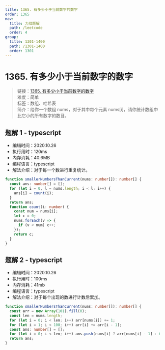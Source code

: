 ```yaml
---
title: 1365. 有多少小于当前数字的数字
order: 1365
nav:
  title: 力扣题解
  path: /leetcode
  order: 4
group:
  title: 1301-1400
  path: /1301-1400
  order: 1301
---
```


# 1365. 有多少小于当前数字的数字

> 链接：[1365. 有多少小于当前数字的数字](https://leetcode-cn.com/problems/how-many-numbers-are-smaller-than-the-current-number/)  
> 难度：简单  
> 标签：数组、哈希表  
> 简介：给你一个数组 nums，对于其中每个元素 nums[i]，请你统计数组中比它小的所有数字的数目。

## 题解 1 - typescript

- 编辑时间：2020.10.26
- 执行用时：120ms
- 内存消耗：40.6MB
- 编程语言：typescript
- 解法介绍：对于每一个数进行重复统计。

```typescript
function smallerNumbersThanCurrent(nums: number[]): number[] {
  const ans: number[] = [];
  for (let i = 0, l = nums.length; i < l; i++) {
    ans[i] = count(i);
  }
  return ans;
  function count(i: number) {
    const num = nums[i];
    let c = 0;
    nums.forEach(v => {
      if (v < num) c++;
    });
    return c;
  }
}
```

## 题解 2 - typescript

- 编辑时间：2020.10.26
- 执行用时：100ms
- 内存消耗：41mb
- 编程语言：typescript
- 解法介绍：对于每个出现的数进行计数后累加。

```typescript
function smallerNumbersThanCurrent(nums: number[]): number[] {
  const arr = new Array(101).fill(0);
  const len = nums.length;
  for (let i = 0; i < len; i++) arr[nums[i]] += 1;
  for (let i = 1; i < 100; i++) arr[i] += arr[i - 1];
  const ans: number[] = [];
  for (let i = 0; i < len; i++) ans.push(nums[i] ? arr[nums[i] - 1] : 0);
  return ans;
}
```
